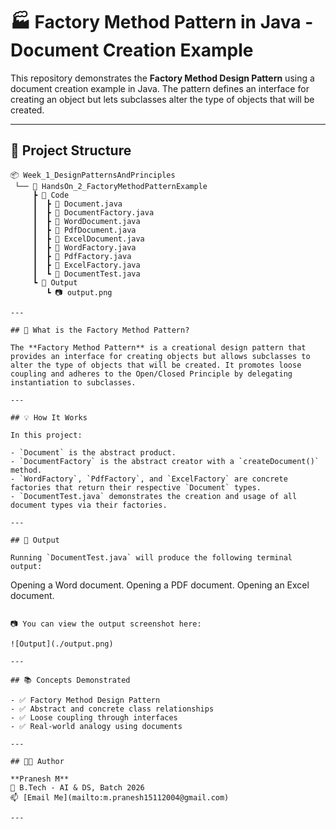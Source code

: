 # 🏭 Factory Method Pattern in Java - Document Creation Example

This repository demonstrates the **Factory Method Design Pattern** using a document creation example in Java. The pattern defines an interface for creating an object but lets subclasses alter the type of objects that will be created.

---

## 📁 Project Structure

```
📦 Week_1_DesignPatternsAndPrinciples
 └── 📂 HandsOn_2_FactoryMethodPatternExample
     ┣ 📂 Code
     ┃  ┣ 📜 Document.java
     ┃  ┣ 📜 DocumentFactory.java
     ┃  ┣ 📜 WordDocument.java
     ┃  ┣ 📜 PdfDocument.java
     ┃  ┣ 📜 ExcelDocument.java
     ┃  ┣ 📜 WordFactory.java
     ┃  ┣ 📜 PdfFactory.java
     ┃  ┣ 📜 ExcelFactory.java
     ┃  ┗ 📜 DocumentTest.java
     ┗ 📂 Output
        ┗ 📷 output.png

---

## 🧠 What is the Factory Method Pattern?

The **Factory Method Pattern** is a creational design pattern that provides an interface for creating objects but allows subclasses to alter the type of objects that will be created. It promotes loose coupling and adheres to the Open/Closed Principle by delegating instantiation to subclasses.

---

## 💡 How It Works

In this project:

- `Document` is the abstract product.
- `DocumentFactory` is the abstract creator with a `createDocument()` method.
- `WordFactory`, `PdfFactory`, and `ExcelFactory` are concrete factories that return their respective `Document` types.
- `DocumentTest.java` demonstrates the creation and usage of all document types via their factories.

---

## 🧪 Output

Running `DocumentTest.java` will produce the following terminal output:

```
Opening a Word document.
Opening a PDF document.
Opening an Excel document.
```

📷 You can view the output screenshot here:

![Output](./output.png)

---

## 📚 Concepts Demonstrated

- ✅ Factory Method Design Pattern
- ✅ Abstract and concrete class relationships
- ✅ Loose coupling through interfaces
- ✅ Real-world analogy using documents

---

## 🧑‍💻 Author

**Pranesh M**  
🚀 B.Tech - AI & DS, Batch 2026  
📫 [Email Me](mailto:m.pranesh15112004@gmail.com)

---

